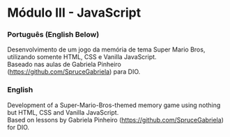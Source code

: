 # Módulo III - JavaScript

### Português (English Below)
Desenvolvimento de um jogo da memória de tema Super Mario Bros, utilizando somente HTML, CSS e Vanilla JavaScript.<br>
Baseado nas aulas de Gabriela Pinheiro (https://github.com/SpruceGabriela) para DIO.

### English
Development of a Super-Mario-Bros-themed memory game using nothing but HTML, CSS and Vanilla JavaScript.<br>
Based on lessons by Gabriela Pinheiro (https://github.com/SpruceGabriela) for DIO.
